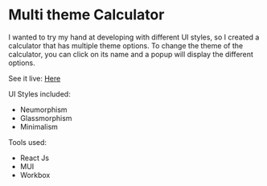 # Multi theme Calculator

I wanted to try my hand at developing with different UI styles, so I created a calculator that has multiple theme options.
To change the theme of the calculator, you can click on its name and a popup will display the different options.

See it live: [Here](https://calculator-multi-theme.alwurts.com/neumorphism)

UI Styles included:
- Neumorphism
- Glassmorphism
- Minimalism

Tools used: 
- React Js
- MUI
- Workbox
